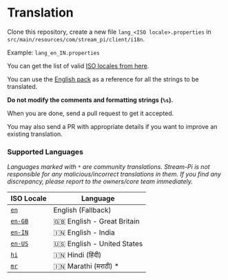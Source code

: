 # Translation

Clone this repository, create a new file `lang_<ISO locale>.properties` in `src/main/resources/com/stream_pi/client/i18n`. 

Example: `lang_en_IN.properties`

You can get the list of valid [ISO locales from here](https://docs.oracle.com/cd/E13214_01/wli/docs92/xref/xqisocodes.html).

You can use the [English pack][fallback-locale] as a reference for all the strings to be translated. 

**Do not modify the comments and formatting strings (`%s`).**

When you are done, send a pull request to get it accepted.

You may also send a PR with appropriate details if you want to improve an existing translation.


### Supported Languages

*Languages marked with `*` are community translations. Stream-Pi is not responsible for any malicious/incorrect translations in them. If you find any discrepancy, please report to the owners/core team immediately.*

| ISO Locale                | Language |
| ------------------------- | ----------- |
| [`en`][fallback-locale]   | English (Fallback)           |
| [`en-GB`][en-GB]          | 🇬🇧 English - Great Britain  |
| [`en-IN`][en-IN]          | 🇮🇳 English - India         |
| [`en-US`][en-US]          | 🇺🇸 English - United States         |
| [`hi`][hi]                | 🇮🇳 Hindi (हिंदी)            |
| [`mr`][mr]                | 🇮🇳 Marathi (मराठी) *          |



[fallback-locale]: https://github.com/stream-pi/client/blob/master/src/main/resources/com/stream_pi/client/i18n/lang_en.properties
[en-GB]: https://github.com/stream-pi/client/blob/master/src/main/resources/com/stream_pi/client/i18n/lang_en_GB.properties
[en-IN]: https://github.com/stream-pi/client/blob/master/src/main/resources/com/stream_pi/client/i18n/lang_en_IN.properties
[en-US]: https://github.com/stream-pi/client/blob/master/src/main/resources/com/stream_pi/client/i18n/lang_en_US.properties
[hi]: https://github.com/stream-pi/client/blob/master/src/main/resources/com/stream_pi/client/i18n/lang_hi.properties
[mr]: https://github.com/stream-pi/client/blob/master/src/main/resources/com/stream_pi/client/i18n/lang_mr.properties
